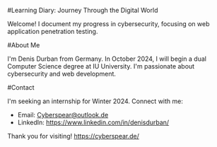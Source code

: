 #Learning Diary: Journey Through the Digital World

Welcome! I document my progress in cybersecurity, focusing on web application penetration testing.

#About Me

I'm Denis Durban from Germany. In October 2024, I will begin a dual Computer Science degree at IU University. I'm passionate about cybersecurity and web development.

#Contact

I'm seeking an internship for Winter 2024. Connect with me:

- Email: Cyberspear@outlook.de
- LinkedIn: https://www.linkedin.com/in/denisdurban/

Thank you for visiting!
https://cyberspear.de/
